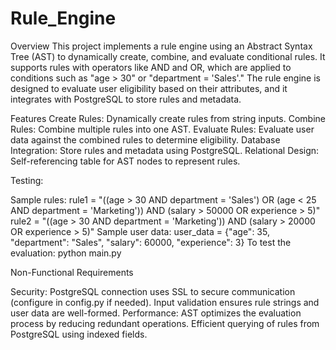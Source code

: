 # Rule_Engine

Overview
This project implements a rule engine using an Abstract Syntax Tree (AST) to dynamically create, combine, and evaluate conditional rules. It supports rules with operators like AND and OR, which are applied to conditions such as "age > 30" or "department = 'Sales'." The rule engine is designed to evaluate user eligibility based on their attributes, and it integrates with PostgreSQL to store rules and metadata.

Features
Create Rules: Dynamically create rules from string inputs.
Combine Rules: Combine multiple rules into one AST.
Evaluate Rules: Evaluate user data against the combined rules to determine eligibility.
Database Integration: Store rules and metadata using PostgreSQL.
Relational Design: Self-referencing table for AST nodes to represent rules.

Testing:

Sample rules:
rule1 = "((age > 30 AND department = 'Sales') OR (age < 25 AND department = 'Marketing')) AND (salary > 50000 OR experience > 5)"
rule2 = "((age > 30 AND department = 'Marketing')) AND (salary > 20000 OR experience > 5)"
Sample user data:
user_data = {"age": 35, "department": "Sales", "salary": 60000, "experience": 3}
To test the evaluation:
python main.py


Non-Functional Requirements

Security:
PostgreSQL connection uses SSL to secure communication (configure in config.py if needed).
Input validation ensures rule strings and user data are well-formed.
Performance:
AST optimizes the evaluation process by reducing redundant operations.
Efficient querying of rules from PostgreSQL using indexed fields.




